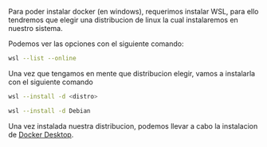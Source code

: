 Para poder instalar docker (en windows), requerimos instalar WSL, para ello tendremos que elegir una distribucion de linux la cual instalaremos en nuestro sistema.

Podemos ver las opciones con el siguiente comando:

```sh
wsl --list --online
```

Una vez que tengamos en mente que distribucion elegir, vamos a instalarla con el siguiente comando

```sh
wsl --install -d <distro>

wsl --install -d Debian
```

Una vez instalada nuestra distribucion, podemos llevar a cabo la instalacion de [Docker Desktop](https://www.docker.com/products/docker-desktop/).